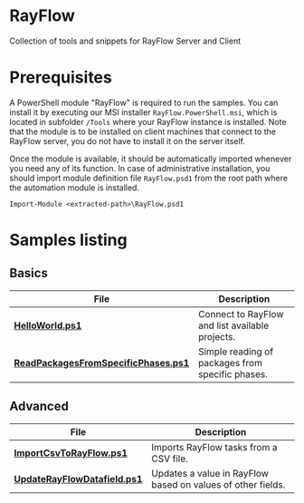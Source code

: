 # RayFlow
Collection of tools and snippets for RayFlow Server and Client

# Prerequisites
A PowerShell module "RayFlow" is required to run the samples. You can install it by executing our MSI installer ``RayFlow.PowerShell.msi``, which is located in subfolder ``/Tools`` where your RayFlow instance is installed. Note that the module is to be installed on client machines that connect to the RayFlow server, you do not have to install it on the server itself.

Once the module is available, it should be automatically imported whenever you need any of its function. In case of administrative installation, you should import module definition file ``RayFlow.psd1`` from the root path where the automation module is installed.

    Import-Module <extracted-path>\RayFlow.psd1

# Samples listing
## Basics
| File     | Description  |
| -------------------------- | ---------------------------------------------------------- |
| **[HelloWorld.ps1](PS1-Samples/Basics/HelloWorld.ps1)** | Connect to RayFlow and list available projects. |
| **[ReadPackagesFromSpecificPhases.ps1](PS1-Samples/Basics/ReadPackagesFromSpecificPhases.ps1)** | Simple reading of packages from specific phases. |

## Advanced
| File     | Description  |
| -------------------------- | ---------------------------------------------------------- |
| **[ImportCsvToRayFlow.ps1](PS1-Samples/Advanced/ImportCsvToRayFlow.ps1)** | Imports RayFlow tasks from a CSV file. |
| **[UpdateRayFlowDatafield.ps1](PS1-Samples/Advanced/UpdateRayFlowDatafield.ps1)** | Updates a value in RayFlow based on values of other fields. |